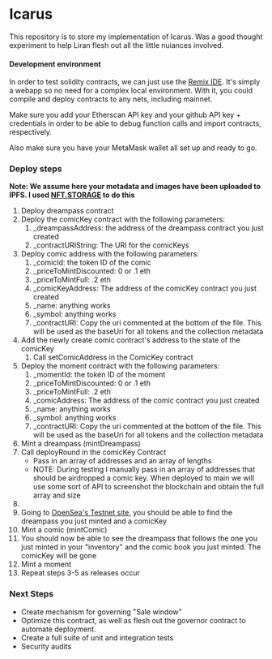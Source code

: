 

# Icarus

This repository is to store my implementation of Icarus. Was a good thought experiment to help Liran flesh out all the little nuiances involved. 


#### Development environment

In order to test solidity contracts, we can just use the [Remix IDE](https://remix.ethereum.org/). It's simply a webapp so no need for a complex local environment. With it, you could compile and deploy contracts to any nets, including mainnet.

Make sure you add your Etherscan API key and your github API key + credentials in order to be able to debug function calls and import contracts, respectively.

Also make sure you have your MetaMask wallet all set up and ready to go.


### Deploy steps

<b>Note: We assume here your metadata and images have been uploaded to IPFS. I used [NFT.STORAGE](https://nft.storage/docs/how-to/mint-erc-1155/) to do this</b>

1. Deploy dreampass contract
2. Deploy the comicKey contract with the following parameters:
    1. _dreampassAddress: the address of the dreampass contract you just created
    2. _contractURIString: The URI for the comicKeys
3. Deploy comic address with the following parameters:
    1. _comicId: the token ID of the comic
    2. _priceToMintDiscounted: 0 or .1 eth
    3. _priceToMintFull: .2 eth
    4. _comicKeyAddress: The address of the comicKey contract you just created
    5. _name: anything works
    6. _symbol: anything works
    7. _contractURI: Copy the uri commented at the bottom of the file. This will be used as the baseUri for all tokens and the collection metadata
4. Add the newly create comic contract's address to the state of the comicKey
    1. Call setComicAddress in the ComicKey contract
5. Deploy the moment contract with the following parameters:
    1. _momentId: the token ID of the moment
    2. _priceToMintDiscounted: 0 or .1 eth
    3. _priceToMintFull: .2 eth
    4. _comicAddress: The address of the comic contract you just created
    5. _name: anything works
    6. _symbol: anything works
    7. _contractURI: Copy the uri commented at the bottom of the file. This will be used as the baseUri for all tokens and the collection metadata
6. Mint a dreampass (mintDreampass)
7. Call deployRound in the comicKey Contract
    - Pass in an array of addresses and an array of lengths
    - NOTE: During testing I manually pass in an array of addresses that should be airdropped a comic key. When deployed to main we will use some sort of API to screenshot the blockchain and obtain the full array and size 
8.
6. Going to [OpenSea's Testnet site](https://testnets.opensea.io/), you should be able to find the dreampass you just minted and a comicKey
7. Mint a comic (mintComic)
8. You should now be able to see the dreampass that follows the one you just minted in your "inventory" and the comic book you just minted. The comicKey will be gone
9. Mint a moment
10. Repeat steps 3-5 as releases occur


### Next Steps

- Create mechanism for governing "Sale window"
- Optimize this contract, as well as flesh out the governor contract to automate deployment.
- Create a full suite of unit and integration tests  
- Security audits

